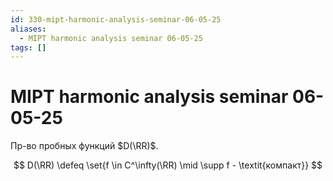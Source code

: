 ```yaml
---
id: 330-mipt-harmonic-analysis-seminar-06-05-25
aliases:
  - MIPT harmonic analysis seminar 06-05-25
tags: []
---
```


# MIPT harmonic analysis seminar 06-05-25

Пр-во пробных функций $D(\RR)$.

 $$
D(\RR) \defeq \set{f \in C^\infty(\RR) \mid \supp f - \textit{компакт}}
$$
